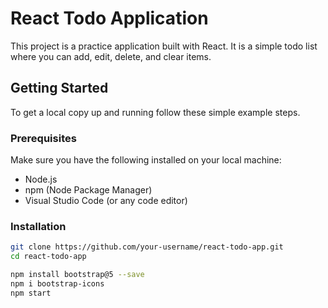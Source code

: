 # React Todo Application

This project is a practice application built with React. It is a simple todo list where you can add, edit, delete, and clear items.


## Getting Started

To get a local copy up and running follow these simple example steps.

### Prerequisites

Make sure you have the following installed on your local machine:

- Node.js
- npm (Node Package Manager)
- Visual Studio Code (or any code editor)

### Installation

```bash
git clone https://github.com/your-username/react-todo-app.git
cd react-todo-app

npm install bootstrap@5 --save
npm i bootstrap-icons
npm start
